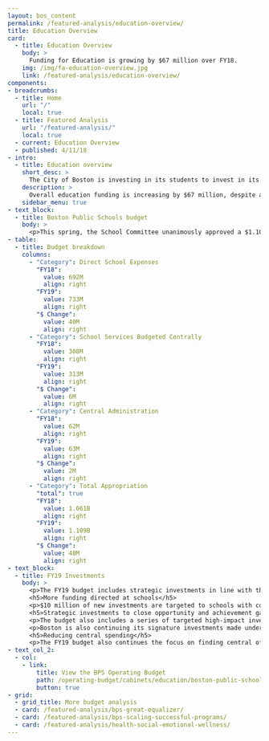```yaml
---
layout: bos_content
permalink: /featured-analysis/education-overview/
title: Education Overview
card:
  - title: Education Overview
    body: >
      Funding for Education is growing by $67 million over FY18.
    img: /img/fa-education-overview.jpg
    link: /featured-analysis/education-overview/
components:
- breadcrumbs:
  - title: Home
    url: "/"
    local: true
  - title: Featured Analysis
    url: "/featured-analysis/"
    local: true
  - current: Education Overview
  - published: 4/11/18
- intro:
  - title: Education overview
    short_desc: >
      The City of Boston is investing in its students to invest in its future. Education comprises 40% of the FY19 budget with a projected $1.109 billion to support 57,000 students at Boston Public Schools (BPS) and $194.2 million to support 11,000 Boston students in charter schools. 
    description: >
      Overall education funding is increasing by $67 million, despite a projected increase of just $1.3 million in Chapter 70 Education Aid and a charter reimbursement that is projected to be underfunded by $27.3 million by the state. Since Mayor Walsh took office, Boston has increased its annual spending on education by $170 million despite a $1.4 million reduction in education funding from the state.
    sidebar_menu: true
- text_block:
  - title: Boston Public Schools budget
    body: >
      <p>This spring, the School Committee unanimously approved a $1.109 billion budget for BPS which marks the largest BPS budget in history. With this investment, Mayor Walsh has increased funding for the BPS annual budget by $48 million from the FY18 adopted budget, and the number of BPS educators will have increased by approximately 358 since he took office. Funding directed to schools will increase by $40 million or almost 6% in FY19, even before the largest driver of BPS costs, employee collective bargaining increases, are negotiated.</p>
- table:
  - title: Budget breakdown
    columns:
      - "Category": Direct School Expenses
        "FY18":
          value: 692M
          align: right
        "FY19":
          value: 733M
          align: right
        "$ Change":
          value: 40M
          align: right
      - "Category": School Services Budgeted Centrally
        "FY18":
          value: 308M
          align: right
        "FY19":
          value: 313M
          align: right
        "$ Change":
          value: 6M
          align: right
      - "Category": Central Administration
        "FY18":
          value: 62M
          align: right
        "FY19":
          value: 63M
          align: right
        "$ Change":
          value: 2M
          align: right
      - "Category": Total Appropriation
        "total": true
        "FY18":
          value: 1.061B
          align: right
        "FY19":
          value: 1.109B
          align: right
        "$ Change":
          value: 48M
          align: right
- text_block:
  - title: FY19 Investments
    body: >
      <p>The FY19 budget includes strategic investments in line with the BPS guiding principles for budget equity: closing opportunity and achievement gaps, making system-wide investments, and enabling school-led investments.</p>
      <h5>More funding directed at schools</h5>
      <p>$10 million of new investments are targeted to schools with concentrations of high need as well as a series of new supports for schools with declining enrollments, particularly those that are lower performing. These include $3 million that will be targeted to English language learners, and $3 million that will be allocated using the Opportunity Index, an innovative approach to identifying high-need students.</p>
      <h5>Strategic investments to close opportunity and achievement gaps</h5>
      <p>The budget also includes a series of targeted high-impact investments to support physical and mental health and close opportunity and achievement gaps that total $6 million. These include the addition of 20 new social emotional wellness professionals, expanding Excellence for All to the 6th grade, and expanding Becoming a Man, a program that serves young men of color by providing school-based group counseling and mentoring services.</p>
      <p>Boston is also continuing its signature investments made under Mayor Walsh by sustaining Expanded Learning Time, adding nearly 150 new high-quality pre-K seats, and increasing supports for students experiencing homelessness.</p>
      <h5>Reducing central spending</h5>
      <p>The FY19 budget also continues the focus on finding central office and transportation efficiencies to pour back into schools and supports.  Efforts to tighten budget management and identify efficiencies, along with Mayor Walsh’s commitment to education funding, make possible $16 million in new BPS investments beyond increases for teacher salaries. While the School Committee approved a balanced budget for FY19, the District still has underlying challenges that require structural changes to allow Boston to continue to effectively invest in its students in future years.</p>
- text_col_2:
  - col:
    - link:
        title: View the BPS Operating Budget
        path: /operating-budget/cabinets/education/boston-public-schools
        button: true
- grid: 
  - grid_title: More budget analysis
  - card: /featured-analysis/bps-great-equalizer/
  - card: /featured-analysis/bps-scaling-successful-programs/
  - card: /featured-analysis/health-social-emotional-wellness/
---
```

